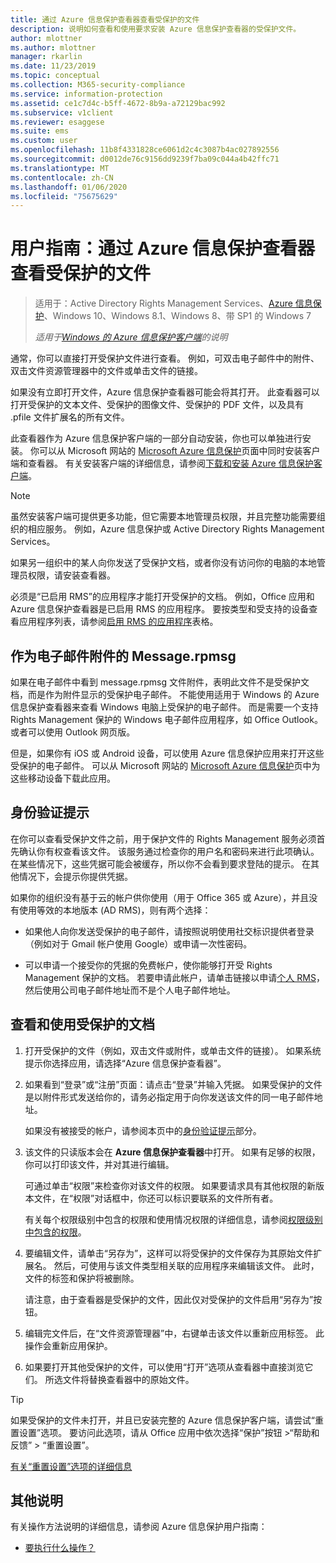 ```yaml
---
title: 通过 Azure 信息保护查看器查看受保护的文件
description: 说明如何查看和使用要求安装 Azure 信息保护查看器的受保护文件。
author: mlottner
ms.author: mlottner
manager: rkarlin
ms.date: 11/23/2019
ms.topic: conceptual
ms.collection: M365-security-compliance
ms.service: information-protection
ms.assetid: ce1c7d4c-b5ff-4672-8b9a-a72129bac992
ms.subservice: v1client
ms.reviewer: esaggese
ms.suite: ems
ms.custom: user
ms.openlocfilehash: 11b8f4331828ce6061d2c4c3087b4ac027892556
ms.sourcegitcommit: d0012de76c9156dd9239f7ba09c044a4b42ffc71
ms.translationtype: MT
ms.contentlocale: zh-CN
ms.lasthandoff: 01/06/2020
ms.locfileid: "75675629"
---
```

# <a name="user-guide-view-protected-files-with-the-azure-information-protection-viewer"></a>用户指南：通过 Azure 信息保护查看器查看受保护的文件

>适用于：Active Directory Rights Management Services、[Azure 信息保护](https://azure.microsoft.com/pricing/details/information-protection)、Windows 10、Windows 8.1、Windows 8、带 SP1 的 Windows 7
>
> *适用于[Windows 的 Azure 信息保护客户端](../faqs.md#whats-the-difference-between-the-azure-information-protection-client-and-the-azure-information-protection-unified-labeling-client)的说明*

通常，你可以直接打开受保护文件进行查看。 例如，可双击电子邮件中的附件、双击文件资源管理器中的文件或单击文件的链接。

如果没有立即打开文件，Azure 信息保护查看器可能会将其打开。 此查看器可以打开受保护的文本文件、受保护的图像文件、受保护的 PDF 文件，以及具有 .pfile 文件扩展名的所有文件。

此查看器作为 Azure 信息保护客户端的一部分自动安装，你也可以单独进行安装。 你可以从 Microsoft 网站的 [Microsoft Azure 信息保护](https://go.microsoft.com/fwlink/?LinkId=303970)页面中同时安装客户端和查看器。 有关安装客户端的详细信息，请参阅[下载和安装 Azure 信息保护客户端](install-client-app.md)。

> [!NOTE]
> 虽然安装客户端可提供更多功能，但它需要本地管理员权限，并且完整功能需要组织的相应服务。 例如，Azure 信息保护或 Active Directory Rights Management Services。
> 
> 如果另一组织中的某人向你发送了受保护文档，或者你没有访问你的电脑的本地管理员权限，请安装查看器。

必须是“已启用 RMS”的应用程序才能打开受保护的文档。 例如，Office 应用和 Azure 信息保护查看器是已启用 RMS 的应用程序。 要按类型和受支持的设备查看应用程序列表，请参阅[启用 RMS 的应用程序](../requirements-applications.md#rms-enlightened-applications)表格。  
## <a name="messagerpmsg-as-an-email-attachment"></a>作为电子邮件附件的 Message.rpmsg

如果在电子邮件中看到 message.rpmsg 文件附件，表明此文件不是受保护文档，而是作为附件显示的受保护电子邮件。 不能使用适用于 Windows 的 Azure 信息保护查看器来查看 Windows 电脑上受保护的电子邮件。 而是需要一个支持 Rights Management 保护的 Windows 电子邮件应用程序，如 Office Outlook。 或者可以使用 Outlook 网页版。

但是，如果你有 iOS 或 Android 设备，可以使用 Azure 信息保护应用来打开这些受保护的电子邮件。 可以从 Microsoft 网站的 [Microsoft Azure 信息保护](https://go.microsoft.com/fwlink/?LinkId=303970)页中为这些移动设备下载此应用。

## <a name="prompts-for-authentication"></a>身份验证提示

在你可以查看受保护文件之前，用于保护文件的 Rights Management 服务必须首先确认你有权查看该文件。 该服务通过检查你的用户名和密码来进行此项确认。 在某些情况下，这些凭据可能会被缓存，所以你不会看到要求登陆的提示。 在其他情况下，会提示你提供凭据。

如果你的组织没有基于云的帐户供你使用（用于 Office 365 或 Azure），并且没有使用等效的本地版本 (AD RMS)，则有两个选择：

- 如果他人向你发送受保护的电子邮件，请按照说明使用社交标识提供者登录（例如对于 Gmail 帐户使用 Google）或申请一次性密码。

- 可以申请一个接受你的凭据的免费帐户，使你能够打开受 Rights Management 保护的文档。 若要申请此帐户，请单击链接以申请[个人 RMS](https://go.microsoft.com/fwlink/?LinkId=309469)，然后使用公司电子邮件地址而不是个人电子邮件地址。 

## <a name="to-view-and-use-a-protected-document"></a>查看和使用受保护的文档

1. 打开受保护的文件（例如，双击文件或附件，或单击文件的链接）。 如果系统提示你选择应用，请选择“Azure 信息保护查看器”。 

2. 如果看到“登录”或“注册”页面：请点击“登录”并输入凭据。 如果受保护的文件是以附件形式发送给你的，请务必指定用于向你发送该文件的同一电子邮件地址。
    
    如果没有被接受的帐户，请参阅本页中的[身份验证提示](#prompts-for-authentication)部分。

3. 该文件的只读版本会在 **Azure 信息保护查看器**中打开。 如果有足够的权限，你可以打印该文件，并对其进行编辑。 

    可通过单击“权限”来检查你对该文件的权限。 如果要请求具有其他权限的新版本文件，在“权限”对话框中，你还可以标识要联系的文件所有者。
    
    有关每个权限级别中包含的权限和使用情况权限的详细信息，请参阅[权限级别中包含的权限](../configure-usage-rights.md#rights-included-in-permissions-levels)。

4. 要编辑文件，请单击“另存为”，这样可以将受保护的文件保存为其原始文件扩展名。 然后，可使用与该文件类型相关联的应用程序来编辑该文件。 此时，文件的标签和保护将被删除。
    
    请注意，由于查看器是受保护的文件，因此仅对受保护的文件启用“另存为”按钮。
    
5. 编辑完文件后，在“文件资源管理器”中，右键单击该文件以重新应用标签。 此操作会重新应用保护。

6. 如果要打开其他受保护的文件，可以使用“打开”选项从查看器中直接浏览它们。 所选文件将替换查看器中的原始文件。 

> [!TIP]
> 如果受保护的文件未打开，并且已安装完整的 Azure 信息保护客户端，请尝试“重置设置”选项。 要访问此选项，请从 Office 应用中依次选择“保护”按钮 >“帮助和反馈” > “重置设置”。 
> 
> [有关“重置设置”选项的详细信息](client-admin-guide.md#more-information-about-the-reset-settings-option)

## <a name="other-instructions"></a>其他说明
有关操作方法说明的详细信息，请参阅 Azure 信息保护用户指南：

-   [要执行什么操作？](client-user-guide.md#what-do-you-want-to-do)

